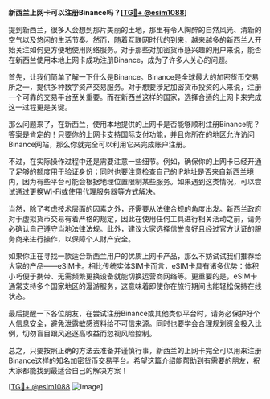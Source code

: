 **新西兰上网卡可以注册Binance吗？[[TG💪+ @esim1088](https://t.me/s/esim1088)]**

提到新西兰，很多人会想到那片美丽的土地，那里有令人陶醉的自然风光、清新的空气以及悠闲的生活节奏。然而，随着互联网时代的到来，越来越多的新西兰人开始关注如何更方便地使用网络服务。对于那些对加密货币感兴趣的用户来说，能否在新西兰使用本地上网卡成功注册Binance，成为了许多人关心的问题。

首先，让我们简单了解一下什么是Binance。Binance是全球最大的加密货币交易所之一，提供多种数字资产交易服务。对于想要涉足加密货币投资的人来说，注册一个可靠的交易平台至关重要。而在新西兰这样的国家，选择合适的上网卡来完成这一过程更是关键。

那么问题来了，在新西兰，使用本地提供的上网卡是否能够顺利注册Binance呢？答案是肯定的！只要你的上网卡支持国际支付功能，并且你所在的地区允许访问Binance网站，那么你就完全可以利用它来完成账户注册。

不过，在实际操作过程中还是需要注意一些细节。例如，确保你的上网卡已经开通了足够的额度用于验证身份；同时也要注意检查自己的IP地址是否来自新西兰境内，因为有些平台可能会根据地理位置限制某些服务。如果遇到这类情况，可以尝试通过更换Wi-Fi或使用代理服务器等方式解决。

当然，除了考虑技术层面的因素之外，还需要从法律合规的角度出发。新西兰政府对于虚拟货币交易有着严格的规定，因此在使用任何工具进行相关活动之前，请务必确认自己遵守当地法律法规。此外，建议大家选择信誉良好且经过官方认证的服务商来进行操作，以保障个人财产安全。

如果你正在寻找一款适合新西兰用户的优质上网卡产品，那么不妨试试我们推荐给大家的产品——eSIM卡。相比传统实体SIM卡而言，eSIM卡具有诸多优势：体积小巧便于携带、无需频繁更换设备就能切换运营商网络等。更重要的是，eSIM卡通常支持多个国家地区的漫游服务，这意味着即使你在旅行期间也能轻松保持在线状态。

最后提醒一下各位朋友，在尝试注册Binance或其他类似平台时，请务必保护好个人信息安全，避免泄露敏感资料给不可信来源。同时也要学会合理规划资金投入比例，切勿盲目跟风追逐高收益而忽视风险控制。

总之，只要按照正确的方法去准备并谨慎行事，新西兰的上网卡完全可以用来注册Binance这样的知名加密货币交易平台。希望这篇介绍能帮助到有需要的朋友，祝大家都能找到最适合自己的解决方案！

[[TG💪+ @esim1088](https://t.me/s/esim1088) ![Image](https://i.postimg.cc/4NQfJmqS/Snipaste-2025-05-13-00-14-12.png)]